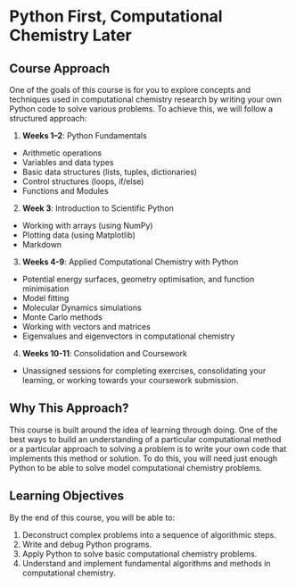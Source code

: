 # Python First, Computational Chemistry Later

## Course Approach

One of the goals of this course is for you to explore concepts and techniques used in computational chemistry research by writing your own Python code to solve various problems. To achieve this, we will follow a structured approach:

1. **Weeks 1–2**: Python Fundamentals
  - Arithmetic operations
  - Variables and data types
  - Basic data structures (lists, tuples, dictionaries)
  - Control structures (loops, if/else)
  - Functions and Modules

2. **Week 3**: Introduction to Scientific Python
  - Working with arrays (using NumPy)
  - Plotting data (using Matplotlib)
  - Markdown

3. **Weeks 4-9**: Applied Computational Chemistry with Python
  - Potential energy surfaces, geometry optimisation, and function minimisation
  - Model fitting
  - Molecular Dynamics simulations
  - Monte Carlo methods
  - Working with vectors and matrices
  - Eigenvalues and eigenvectors in computational chemistry

4. **Weeks 10-11**: Consolidation and Coursework
  - Unassigned sessions for completing exercises, consolidating your learning, or working towards your coursework submission.

## Why This Approach?

This course is built around the idea of learning through doing. One of the best ways to build an understanding of a particular computational method or a particular approach to solving a problem is to write your own code that implements this method or solution. To do this, you will need just enough Python to be able to solve model computational chemistry problems. 

## Learning Objectives

By the end of this course, you will be able to:
1. Deconstruct complex problems into a sequence of algorithmic steps.
1. Write and debug Python programs.
2. Apply Python to solve basic computational chemistry problems.
3. Understand and implement fundamental algorithms and methods in computational chemistry.



